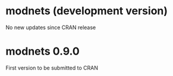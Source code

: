 # modnets (development version)

No new updates since CRAN release

# modnets 0.9.0

First version to be submitted to CRAN
